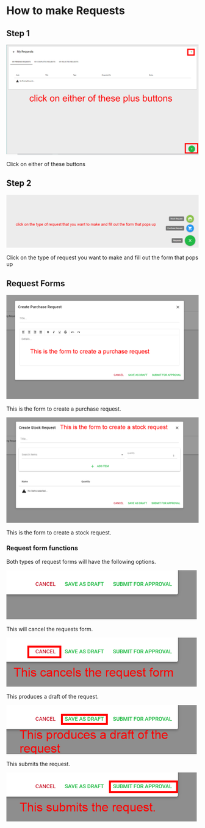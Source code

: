 # How to make Requests

## Step 1

![Step1](./requestshowto.PNG)

Click on either of these buttons

## Step 2

![Step2](./requestshowto1.PNG)

Click on the type of request you want to make and fill out the form that pops up

## Request Forms

![purchase request](./createpurchaserequest.PNG)

This is the form to create a purchase request.

![purchase request](./createstockrequest.PNG)

This is the form to create a stock request.

### Request form functions

Both types of request forms will have the following options.

![functions of the request forms](./requestfunctions.PNG)

This will cancel the requests form.

![delete request](./deleterequest.png)

This produces a draft of the request.

![drafted request](./draftequest.png)

This submits the request.

![submit request](./submitrequest.png)